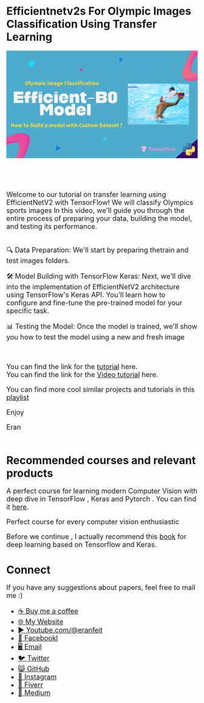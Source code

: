 # Efficientnetv2s For Olympic Images Classification Using Transfer Learning

<p align="center">
  <img width="800" src="EfficientNet-Olympic-Build-model-Custom-dataset.png" "image">
</p>

##
<br/><br/> 

<font size= "4" >

Welcome to our tutorial on transfer learning using EfficientNetV2 with TensorFlow! 
We will classify Olympics sports images 
In this video, we'll guide you through the entire process of preparing your data, building the model, and testing its performance.

<br/>
🔍 Data Preparation: We'll start by preparing thetrain and test images folders.

🛠️ Model Building with TensorFlow Keras: Next, we'll dive into the implementation of EfficientNetV2 architecture using TensorFlow's Keras API. You'll learn how to configure and fine-tune the pre-trained model for your specific task.

📊 Testing the Model: Once the model is trained, we'll show you how to test the model using a new and fresh image 


<br/>

You can find the link for the [tutorial](https://eranfeit.net/olympic-sports-image-classification-with-tensorflow-efficientnetv2/) here.  
You can find the link for the [Video tutorial](https://youtu.be/wQgGIsmGpwo) here. 

You can find more cool similar projects and tutorials in this [playlist](https://www.youtube.com/playlist?list=PLdkryDe59y4aCcCN4ioFpdLVAGZ_dFeFr)

Enjoy

Eran
<br/><br/> 

</font>

# Recommended courses and relevant products 
<font size= "4" >

A perfect course for learning modern Computer Vision with deep dive in TensorFlow , Keras and Pytorch . You can find it [here](http://bit.ly/3HeDy1V).

Perfect course for every computer vision enthusiastic

Before we continue , I actually recommend this [book](https://amzn.to/3STWZ2N) for deep learning based on Tensorflow and Keras. 



</font>

# Connect

<font size= "4" >
If you have any suggestions about papers, feel free to mail me :)

- [☕ Buy me a coffee](https://ko-fi.com/eranfeit)
- [🌐 My Website](https://eranfeit.net)
- [▶️ Youtube.com/@eranfeit](https://www.youtube.com/channel/UCTiWJJhaH6BviSWKLJUM9sg)
- [🐙 Facebookl](https://www.facebook.com/groups/3080601358933585)
- [🖥️ Email](mailto:feitgemel@gmail.com)
- [🐦 Twitter](https://twitter.com/eran_feit )
- [😸 GitHub](https://github.com/feitgemel)
- [📸 Instagram](https://www.instagram.com/eran_feit/)
- [🤝 Fiverr ](https://www.fiverr.com/s/mB3Pbb)
- [📝 Medium ](https://medium.com/@feitgemel)


</font>

